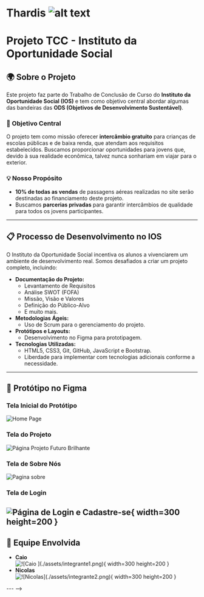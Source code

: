 # Thardis  ![alt text](assets/IMG/Figma/logo.png)

# Projeto TCC - Instituto da Oportunidade Social

## 🌍 Sobre o Projeto

Este projeto faz parte do Trabalho de Conclusão de Curso do **Instituto da Oportunidade Social (IOS)** e tem como objetivo central abordar algumas das bandeiras das **ODS (Objetivos de Desenvolvimento Sustentável)**.  

### 🎯 Objetivo Central
O projeto tem como missão oferecer **intercâmbio gratuito** para crianças de escolas públicas e de baixa renda, que atendam aos requisitos estabelecidos. Buscamos proporcionar oportunidades para jovens que, devido à sua realidade econômica, talvez nunca sonhariam em viajar para o exterior.  

### 💡 Nosso Propósito
- **10% de todas as vendas** de passagens aéreas realizadas no site serão destinadas ao financiamento deste projeto.  
- Buscamos **parcerias privadas** para garantir intercâmbios de qualidade para todos os jovens participantes.  

---

## 📋 Processo de Desenvolvimento no IOS

O Instituto da Oportunidade Social incentiva os alunos a vivenciarem um ambiente de desenvolvimento real. Somos desafiados a criar um projeto completo, incluindo:  
- **Documentação do Projeto:**  
  - Levantamento de Requisitos  
  - Análise SWOT (FOFA)  
  - Missão, Visão e Valores  
  - Definição do Público-Alvo  
  - E muito mais.  
- **Metodologias Ágeis:**  
  - Uso de Scrum para o gerenciamento do projeto.  
- **Protótipos e Layouts:**  
  - Desenvolvimento no Figma para prototipagem.  
- **Tecnologias Utilizadas:**  
  - HTML5, CSS3, Git, GitHub, JavaScript e Bootstrap.  
  - Liberdade para implementar com tecnologias adicionais conforme a necessidade.  

---

## 🎨 Protótipo no Figma

### Tela Inicial do Protótipo
![Home Page](assets/IMG/Figma/HomePage.png)

### Tela do Projeto
![Página Projeto Futuro Brilhante ](assets/IMG/Figma/Projeto_futuro_brilhante.png)

### Tela de Sobre Nós
![Pagina sobre](assets/IMG/Figma/SobreNos.png)

### Tela de Login
![Página de Login e Cadastre-se](assets/IMG/Figma/Login.png){ width=300 height=200 }
---
## 👥 Equipe Envolvida

- **Caio**  
  ![!\[Caio \](./assets/integrante1.png)  ](assets/IMG/sobreNos-IMG/Caio.jpeg){ width=300 height=200 }
- **Nicolas**  
 ![ !\[Nicolas\](./assets/integrante2.png)  ](assets/IMG/sobreNos-IMG/nicolas.jpeg){ width=300 height=200 }
<!-- - **Integrante 3**  
  ![Foto do Integrante 3](./assets/integrante3.png)  
- **Integrante 4**  
  ![Foto do Integrante 4](./assets/integrante4.png)   -->

--- -->

